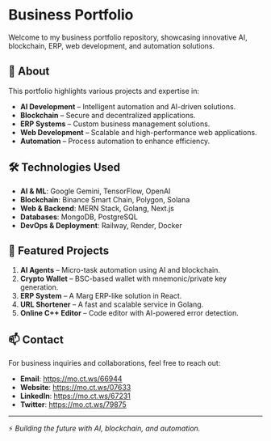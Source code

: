 # Business Portfolio

Welcome to my business portfolio repository, showcasing innovative AI, blockchain, ERP, web development, and automation solutions.

## 🚀 About

This portfolio highlights various projects and expertise in:

- **AI Development** – Intelligent automation and AI-driven solutions.
- **Blockchain** – Secure and decentralized applications.
- **ERP Systems** – Custom business management solutions.
- **Web Development** – Scalable and high-performance web applications.
- **Automation** – Process automation to enhance efficiency.

## 🛠 Technologies Used

- **AI & ML**: Google Gemini, TensorFlow, OpenAI  
- **Blockchain**: Binance Smart Chain, Polygon, Solana  
- **Web & Backend**: MERN Stack, Golang, Next.js  
- **Databases**: MongoDB, PostgreSQL  
- **DevOps & Deployment**: Railway, Render, Docker  

## 📌 Featured Projects

1. **AI Agents** – Micro-task automation using AI and blockchain.  
2. **Crypto Wallet** – BSC-based wallet with mnemonic/private key generation.  
3. **ERP System** – A Marg ERP-like solution in React.  
4. **URL Shortener** – A fast and scalable service in Golang.  
5. **Online C++ Editor** – Code editor with AI-powered error detection.  

## 📫 Contact

For business inquiries and collaborations, feel free to reach out:

- **Email**: https://mo.ct.ws/66944
- **Website**: https://mo.ct.ws/07633
- **LinkedIn**: https://mo.ct.ws/67231
- **Twitter**: https://mo.ct.ws/79875
---

⚡ *Building the future with AI, blockchain, and automation.*

